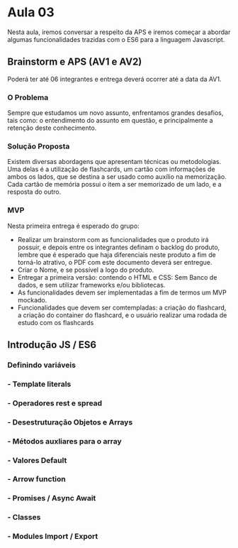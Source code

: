 # Aula 03 

Nesta aula, iremos conversar a respeito da APS e iremos começar a abordar algumas funcionalidades trazidas com o ES6 para a linguagem Javascript.

## Brainstorm e APS (AV1 e AV2)
Poderá ter até 06 integrantes e entrega deverá ocorrer até a data da AV1.

### O Problema
Sempre que estudamos um novo assunto, enfrentamos grandes desafios, tais como: o entendimento do assunto em questão, e principalmente a retenção deste conhecimento.

### Solução Proposta
Existem diversas abordagens que apresentam técnicas ou metodologias. Uma delas é a utilização de flashcards, um cartão com informações de ambos os lados, que se destina a ser usado como auxílio na memorização. Cada cartão de memória possui o item a ser memorizado de um lado, e a resposta do outro.

### MVP
Nesta primeira entrega é esperado do grupo:

 - Realizar um brainstorm com as funcionalidades que o produto irá possuir, e depois entre os integrantes definam o backlog do produto, lembre que é esperado que haja diferenciais neste produto a fim de torná-lo atrativo, o PDF com este documento deverá ser entregue.
 - Criar o Nome, e se possível a logo do produto.
 - Entregar a primeira versão: contendo o HTML e CSS: Sem Banco de dados, e sem utilizar frameworks e/ou bibliotecas.
 - As funcionalidades devem ser implementadas a fim de termos um MVP mockado.
 - Funcionalidades que devem ser comtempladas: a criação do flashcard, a criação do container do flashcard, e o usuário realizar uma rodada de estudo com os flashcards


## Introdução JS / ES6

### Definindo variáveis

### - Template literals

### - Operadores rest e spread

### - Desestruturação Objetos e Arrays

### - Métodos auxliares para o array

### - Valores Default

### - Arrow function

### - Promises / Async Await

### - Classes

### - Modules Import / Export







